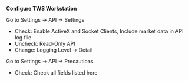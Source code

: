 **Configure TWS Workstation**

Go to Settings -> API -> Settings

- Check: Enable ActiveX and Socket Clients, Include market data in API log file
- Uncheck: Read-Only API
- Change: Logging Level -> Detail

Go to Settings -> API -> Precautions

- Check: Check all fields listed here
